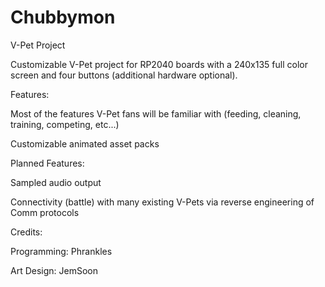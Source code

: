 # Chubbymon
V-Pet Project

Customizable V-Pet project for RP2040 boards with a 240x135 full color screen and four buttons (additional hardware optional).

Features:

Most of the features V-Pet fans will be familiar with (feeding, cleaning, training, competing, etc...)

Customizable animated asset packs

Planned Features:

Sampled audio output

Connectivity (battle) with many existing V-Pets via reverse engineering of Comm protocols

Credits:

Programming: Phrankles

Art Design: JemSoon
